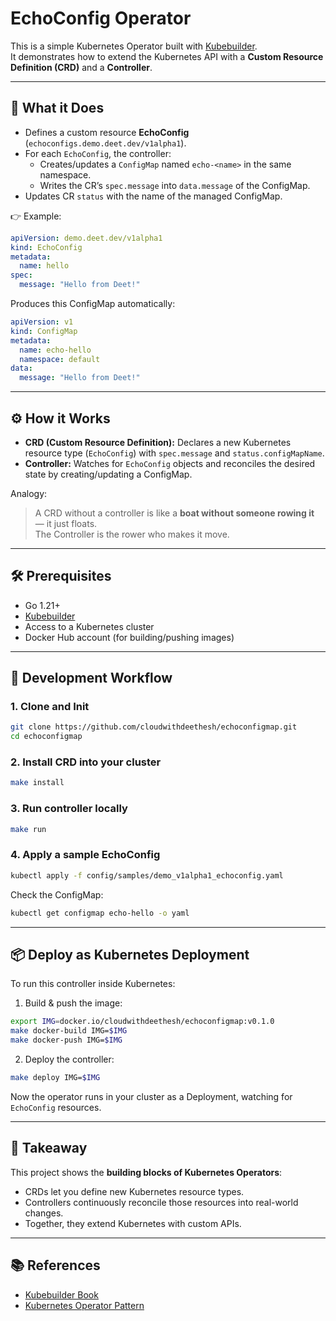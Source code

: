 # EchoConfig Operator

This is a simple Kubernetes Operator built with [Kubebuilder](https://book.kubebuilder.io/).  
It demonstrates how to extend the Kubernetes API with a **Custom Resource Definition (CRD)** and a **Controller**.

---

## 🚀 What it Does

- Defines a custom resource **EchoConfig** (`echoconfigs.demo.deet.dev/v1alpha1`).
- For each `EchoConfig`, the controller:
  - Creates/updates a `ConfigMap` named `echo-<name>` in the same namespace.
  - Writes the CR’s `spec.message` into `data.message` of the ConfigMap.
- Updates CR `status` with the name of the managed ConfigMap.

👉 Example:  
```yaml
apiVersion: demo.deet.dev/v1alpha1
kind: EchoConfig
metadata:
  name: hello
spec:
  message: "Hello from Deet!"
```

Produces this ConfigMap automatically:  
```yaml
apiVersion: v1
kind: ConfigMap
metadata:
  name: echo-hello
  namespace: default
data:
  message: "Hello from Deet!"
```

---

## ⚙️ How it Works

- **CRD (Custom Resource Definition):** Declares a new Kubernetes resource type (`EchoConfig`) with `spec.message` and `status.configMapName`.  
- **Controller:** Watches for `EchoConfig` objects and reconciles the desired state by creating/updating a ConfigMap.  

Analogy:  
> A CRD without a controller is like a **boat without someone rowing it** — it just floats.  
> The Controller is the rower who makes it move.  

---

## 🛠️ Prerequisites

- Go 1.21+  
- [Kubebuilder](https://book.kubebuilder.io/quick-start.html)  
- Access to a Kubernetes cluster  
- Docker Hub account (for building/pushing images)  

---

## 📝 Development Workflow

### 1. Clone and Init
```bash
git clone https://github.com/cloudwithdeethesh/echoconfigmap.git
cd echoconfigmap
```

### 2. Install CRD into your cluster
```bash
make install
```

### 3. Run controller locally
```bash
make run
```

### 4. Apply a sample EchoConfig
```bash
kubectl apply -f config/samples/demo_v1alpha1_echoconfig.yaml
```

Check the ConfigMap:
```bash
kubectl get configmap echo-hello -o yaml
```

---

## 📦 Deploy as Kubernetes Deployment

To run this controller inside Kubernetes:

1. Build & push the image:
```bash
export IMG=docker.io/cloudwithdeethesh/echoconfigmap:v0.1.0
make docker-build IMG=$IMG
make docker-push IMG=$IMG
```

2. Deploy the controller:
```bash
make deploy IMG=$IMG
```

Now the operator runs in your cluster as a Deployment, watching for `EchoConfig` resources.

---

## 🔑 Takeaway

This project shows the **building blocks of Kubernetes Operators**:
- CRDs let you define new Kubernetes resource types.
- Controllers continuously reconcile those resources into real-world changes.
- Together, they extend Kubernetes with custom APIs.

---

## 📚 References

- [Kubebuilder Book](https://book.kubebuilder.io/)  
- [Kubernetes Operator Pattern](https://kubernetes.io/docs/concepts/extend-kubernetes/operator/)  
